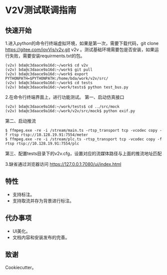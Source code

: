 V2V测试联调指南
=====================

快速开始
--------

1.进入python的命令行终端虚拟环境，如果是第一次，需要下载代码，git clone https://gitee.com/iovVis/v2v.git v2v 。测试基础环境需要包是否安装，如果运行失败，需要安装requirments.txt的包。
```
(v2v) bda@c3daace9a16d:~/work$ cd v2v 
(v2v) bda@c3daace9a16d:~/work$ git pull
(v2v) bda@c3daace9a16d:~/work$ export PYTHONPATH=$PYTHONPATH:/home/bda/work/v2v/src/
(v2v) bda@c3daace9a16d:~/work$ cd tests
(v2v) bda@c3daace9a16d:~/work/tests$ python test_bus.py
```
2.在命令行终端界面上，进行功能测试。
第一、启动仿真接口
```
(v2v) bda@c3daace9a16d:~/work/tests$ cd ../src/mock
(v2v) bda@c3daace9a16d:~/work/v2v/src/mock$ python exif.py
```
第二、启动推流
```
$ ffmpeg.exe -re -i /stream/main.ts -rtsp_transport tcp -vcodec copy -f rtsp rtsp://10.128.19.91:7554/meter
$ ffmpeg.exe -re -i /stream/plc.ts -rtsp_transport tcp -vcodec copy -f rtsp rtsp://10.128.19.91:7554/plc
```
第三、配置tests目录下的v2v.cfg，设置对应的流媒体路径与上面的推流地址匹配

3.缺省通过浏览器访问
https://127.0.0.1:7080/ui/index.html

特性
--------

- 支持标注。
- 支持取流并存为背景进行标注。

代办事项
--------

- UI美化。 
- 文档内容和安装发布的完善。


致谢
-------

Cookiecutter。

